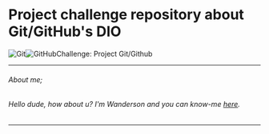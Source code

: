 # Project challenge repository about Git/GitHub's DIO



![Git](https://img.shields.io/badge/-Git-05122A?style=flat&logo=git)![GitHub](https://img.shields.io/badge/-GitHub-05122A?style=flat&logo=github)Challenge: Project Git/Github

------

###### About me; 

###### Hello dude, how about u? I'm Wanderson and you can know-me [here](https://github.com/wandersoncsouza).

------

